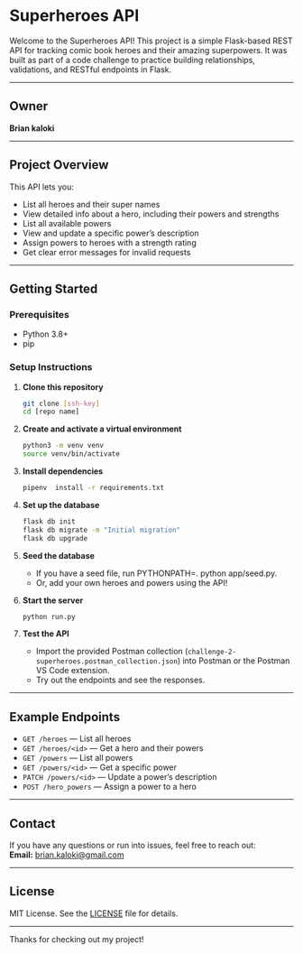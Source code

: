 # Superheroes API

Welcome to the Superheroes API! This project is a simple Flask-based REST API for tracking comic book heroes and their amazing superpowers. It was built as part of a code challenge to practice building relationships, validations, and RESTful endpoints in Flask.

---

## Owner

**Brian kaloki**

---

## Project Overview

This API lets you:

- List all heroes and their super names
- View detailed info about a hero, including their powers and strengths
- List all available powers
- View and update a specific power’s description
- Assign powers to heroes with a strength rating
- Get clear error messages for invalid requests

---

## Getting Started

### Prerequisites

- Python 3.8+
- pip

### Setup Instructions

1. **Clone this repository**
    ```sh
    git clone [ssh-key]
    cd [repo name]
    ```

2. **Create and activate a virtual environment**
    ```sh
    python3 -m venv venv
    source venv/bin/activate
    ```

3. **Install dependencies**
    ```sh
    pipenv  install -r requirements.txt
    ```

4. **Set up the database**
    ```sh
    flask db init
    flask db migrate -m "Initial migration"
    flask db upgrade
    ```

5. **Seed the database**
    - If you have a seed file, run PYTHONPATH=. python app/seed.py.
    - Or, add your own heroes and powers using the API!

6. **Start the server**
    ```sh
    python run.py
    ```

7. **Test the API**
    - Import the provided Postman collection (`challenge-2-superheroes.postman_collection.json`) into Postman or the Postman VS Code extension.
    - Try out the endpoints and see the responses.

---

## Example Endpoints

- `GET /heroes` — List all heroes
- `GET /heroes/<id>` — Get a hero and their powers
- `GET /powers` — List all powers
- `GET /powers/<id>` — Get a specific power
- `PATCH /powers/<id>` — Update a power’s description
- `POST /hero_powers` — Assign a power to a hero

---

## Contact

If you have any questions or run into issues, feel free to reach out:  
**Email:** brian.kaloki@gmail.com

---

## License

MIT License. See the [LICENSE](LICENSE) file for details.

---

Thanks for checking out my project!